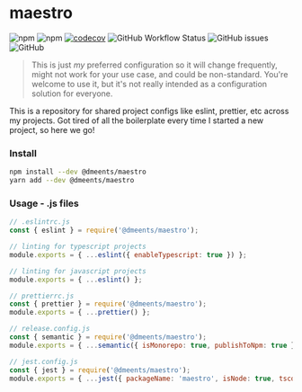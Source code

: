 # maestro

![npm](https://img.shields.io/npm/v/@dmeents/maestro?style=flat-square)
![npm](https://img.shields.io/npm/dw/@dmeents/maestro?style=flat-square)
[![codecov](https://codecov.io/gh/dmeents/maestro/branch/main/graph/badge.svg?token=VNX7UY2V2R)](https://codecov.io/gh/dmeents/maestro)
![GitHub Workflow Status](https://img.shields.io/github/workflow/status/dmeents/maestro/main?style=flat-square)
![GitHub issues](https://img.shields.io/github/issues/dmeents/maestro?style=flat-square)
![GitHub](https://img.shields.io/github/license/dmeents/maestro?style=flat-square)

> This is just _my_ preferred configuration so it will change frequently, might not work for your
> use case, and could be non-standard. You're welcome to use it, but it's not really
> intended as a configuration solution for everyone.

This is a repository for shared project configs like eslint, prettier, etc across my
projects. Got tired of all the boilerplate every time I started a new project, so here we go!

### Install

```bash
npm install --dev @dmeents/maestro
yarn add --dev @dmeents/maestro
```

### Usage - .js files

```javascript
// .eslintrc.js
const { eslint } = require('@dmeents/maestro');

// linting for typescript projects
module.exports = { ...eslint({ enableTypescript: true }) };

// linting for javascript projects
module.exports = { ...eslint() }; 
```

```javascript
// prettierrc.js
const { prettier } = require('@dmeents/maestro');
module.exports = { ...prettier() };
```

```javascript
// release.config.js
const { semantic } = require('@dmeents/maestro');
module.exports = { ...semantic({ isMonorepo: true, publishToNpm: true }) };
```

```javascript
// jest.config.js
const { jest } = require('@dmeents/maestro');
module.exports = { ...jest({ packageName: 'maestro', isNode: true, tsconfig: 'tsconfig.json' }) }
```
